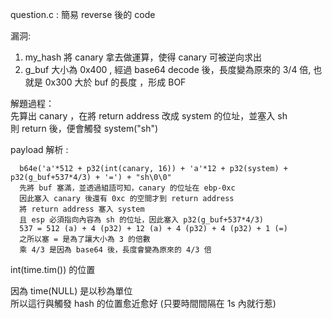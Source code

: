 question.c : 簡易 reverse 後的 code

漏洞: <br>
1. my_hash 將 canary 拿去做運算，使得 canary 可被逆向求出<br>
2. g_buf 大小為 0x400 , 經過 base64 decode 後，長度變為原來的 3/4 倍, 也就是 0x300 大於 buf 的長度 ，形成 BOF <br>


解題過程：<br>
  先算出 canary ，在將 return address 改成 system 的位址，並塞入 sh <br>
  則 return 後，便會觸發 system("sh") <br>

payload 解析 : <br>
```  
  b64e('a'*512 + p32(int(canary, 16)) + 'a'*12 + p32(system) + p32(g_buf+537*4/3) + '=') + "sh\0\0"
  先將 buf 塞滿，並透過組語可知，canary 的位址在 ebp-0xc
  因此塞入 canary 後還有 0xc 的空間才到 return address
  將 return address 塞入 system
  且 esp 必須指向內容為 sh 的位址，因此塞入 p32(g_buf+537*4/3)
  537 = 512 (a) + 4 (p32) + 12 (a) + 4 (p32) + 4 (p32) + 1 (=)
  之所以塞 = 是為了讓大小為 3 的倍數
  乘 4/3 是因為 base64 後，長度會變為原來的 4/3 倍
```

int(time.tim()) 的位置 <br>

因為 time(NULL) 是以秒為單位<br>
所以這行與觸發 hash 的位置愈近愈好 (只要時間間隔在 1s 內就行惹)<br>
 
